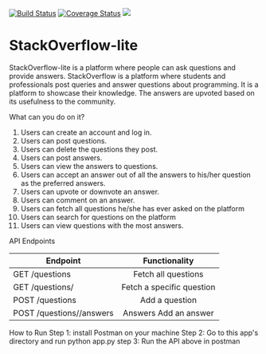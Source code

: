 
[![Build Status](https://travis-ci.org/wycliffkas/StackOverflow-lite.svg?branch=develop)](https://travis-ci.org/wycliffkas/StackOverflow-lite)
[![Coverage Status](https://coveralls.io/repos/github/wycliffkas/StackOverflow-lite/badge.svg?branch=develop)](https://coveralls.io/github/wycliffkas/StackOverflow-lite?branch=develop)
<a href="https://codeclimate.com/github/wycliffkas/StackOverflow-lite/maintainability"><img src="https://api.codeclimate.com/v1/badges/b424ab8cb9ea956652d1/maintainability" /></a>



# StackOverflow-lite
StackOverflow-lite is a platform where people can ask questions and provide answers.
StackOverflow is a platform where students and professionals post queries and answer questions about programming. It is a platform to showcase their knowledge. The answers are upvoted based on its usefulness to the community. 

What can you do on it?

1. Users can create an account and log in.
2. Users can post questions.
3. Users can delete the questions they post.
4. Users can post answers.
5. Users can view the answers to questions.
6. Users can accept an answer out of all the answers to his/her question as the preferred answers.
7. Users can upvote or downvote an answer.
8. Users can comment on an answer.
9. Users can fetch all questions he/she has ever asked on the platform
10. Users can search for questions on the platform
11. Users can view questions with the most answers.

API Endpoints

| Endpoint                                   |      Functionality               | 
|--------------------------------------------|:--------------------------------:|
| GET /questions                             |Fetch all questions               | 
| GET /questions/<questionId>                |Fetch a specific question         |  
| POST /questions                            |Add a question                    |   
| POST /questions/<questionId>/answers       |Answers Add an answer             | 
 
     

How to Run
Step 1: install Postman on your machine
Step 2: Go to this app's directory and run python app.py
step 3: Run the API above in postman

